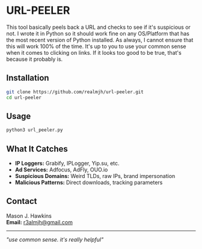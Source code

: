 # URL-PEELER

This tool basically peels back a URL and checks to see if it's suspicious or not. I wrote it in Python so it should work fine on any OS/Platform that has the most recent version of Python installed. 
As always, I cannot ensure that this will work 100% of the time. It's up to you to use your common sense when it comes to clicking on links. If it looks too good to be true, that's because it probably is. 

## Installation

```bash
git clone https://github.com/realmjh/url-peeler.git
cd url-peeler
```

## Usage

```bash
python3 url_peeler.py
```

## What It Catches

- **IP Loggers:** Grabify, IPLogger, Yip.su, etc.
- **Ad Services:** Adfocus, AdFly, OUO.io 
- **Suspicious Domains:** Weird TLDs, raw IPs, brand impersonation
- **Malicious Patterns:** Direct downloads, tracking parameters

## Contact

Mason J. Hawkins  
**Email:** [r3almjh@gmail.com](mailto:r3almjh@gmail.com)

---

*"use common sense. it's really helpful"*
```
